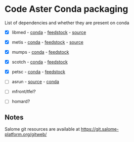 # Code Aster Conda packaging

List of dependencies and whether they are present on conda

* [x] libmed - [conda](https://anaconda.org/conda-forge/libmed) - [feedstock](https://github.com/conda-forge/libmed-feedstock) - [source](https://git.salome-platform.org/gitweb/?p=modules/med.git;a=summary)
* [x] metis - [conda](https://anaconda.org/conda-forge/metis) - [feedstock](https://github.com/conda-forge/metis-feedstock) - [source](http://glaros.dtc.umn.edu/gkhome/metis/metis/overview)
* [x] mumps - [conda](https://anaconda.org/conda-forge/mumps) - [feedstock](https://github.com/conda-forge/mumps-feedstock)
* [x] scotch - [conda](https://anaconda.org/conda-forge/scotch) - [feedstock](https://github.com/conda-forge/scotch-feedstock)
* [x] petsc - [conda](https://anaconda.org/conda-forge/petsc) - [feedstock](https://github.com/conda-forge/petsc-feedstock)
* [ ] asrun - [source](https://git.salome-platform.org/gitweb/?p=modules/asrun.git;a=summary) - [conda](https://anaconda.org/conda-forge/asrun)
* [ ] mfront/tfel?
* [ ] homard?


## Notes

Salome git resources are available at https://git.salome-platform.org/gitweb/
